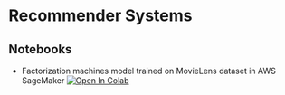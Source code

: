 # Recommender Systems
## Notebooks
* Factorization machines model trained on MovieLens dataset in AWS SageMaker
[![Open In Colab](https://colab.research.google.com/assets/colab-badge.svg)](https://colab.research.google.com/github/sparsh-ai/recsys/blob/main/notebooks/movielens_fm_aws_sagemaker.ipynb)
